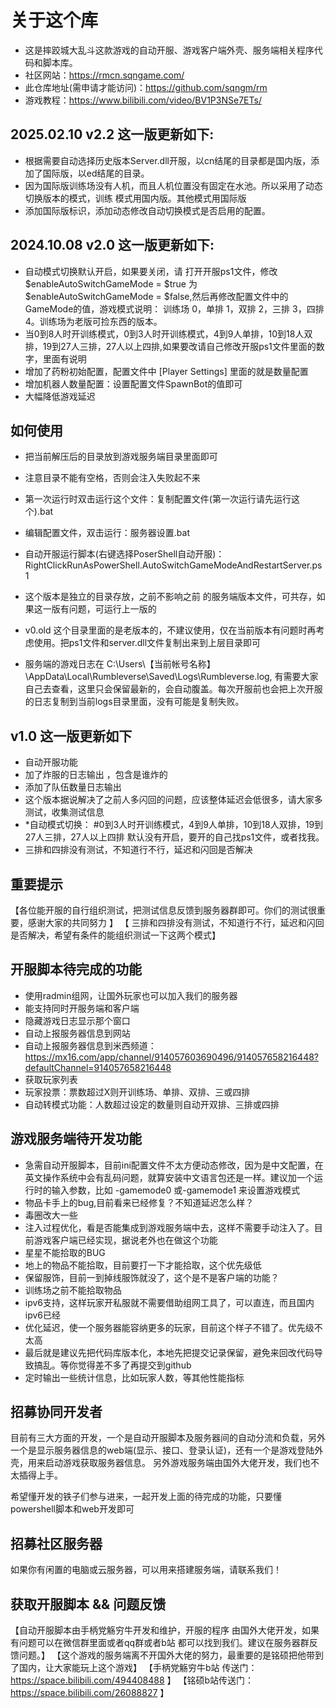 # 关于这个库

- 这是摔跤城大乱斗这款游戏的自动开服、游戏客户端外壳、服务端相关程序代码和脚本库。
- 社区网站：https://rmcn.sqngame.com/
- 此仓库地址(需申请才能访问)：https://github.com/sqngm/rm
- 游戏教程：https://www.bilibili.com/video/BV1P3NSe7ETs/

## 2025.02.10  v2.2 这一版更新如下:

- 根据需要自动选择历史版本Server.dll开服，以cn结尾的目录都是国内版，添加了国际版，以ed结尾的目录。
- 因为国际版训练场没有人机，而且人机位置没有固定在水池。所以采用了动态切换版本的模式，训练 模式用国内版。其他模式用国际版
- 添加国际版标识，添加动态修改自动切换模式是否启用的配置。

## 2024.10.08  v2.0 这一版更新如下:

- 自动模式切换默认开启，如果要关闭，请 打开开服ps1文件，修改 $enableAutoSwitchGameMode = $true 为 $enableAutoSwitchGameMode = $false,然后再修改配置文件中的GameMode的值，游戏模式说明： 训练场 0，单排  1，双排 2，三排 3，四排 4。训练场为老版可捡东西的版本。
- 当0到8人时开训练模式，0到3人时开训练模式，4到9人单排，10到18人双排，19到27人三排，27人以上四排,如果要改请自己修改开服ps1文件里面的数字，里面有说明
- 增加了药粉初始配置，配置文件中 [Player Settings] 里面的就是数量配置
- 增加机器人数量配置：设置配置文件SpawnBot的值即可
- 大幅降低游戏延迟

## 如何使用

- 把当前解压后的目录放到游戏服务端目录里面即可
- 注意目录不能有空格，否则会注入失败起不来

- 第一次运行时双击运行这个文件：复制配置文件(第一次运行请先运行这个).bat
- 编辑配置文件，双击运行：服务器设置.bat
- 自动开服运行脚本(右键选择PoserShell自动开服)：RightClickRunAsPowerShell.AutoSwitchGameModeAndRestartServer.ps1

- 这个版本是独立的目录存放，之前不影响之前 的服务端版本文件，可共存，如果这一版有问题，可运行上一版的
- v0.old 这个目录里面的是老版本的，不建议使用，仅在当前版本有问题时再考虑使用。把ps1文件和server.dll文件复制出来到上层目录即可
- 服务端的游戏日志在 C:\Users\【当前帐号名称】\AppData\Local\Rumbleverse\Saved\Logs\Rumbleverse.log, 有需要大家自己去查看，这里只会保留最新的，会自动腹盖。每次开服前也会把上次开服的日志复制到当前logs目录里面，没有可能是复制失败。




## v1.0 这一版更新如下 

- 自动开服功能
- 加了炸服的日志输出 ，包含是谁炸的
- 添加了队伍数量日志输出
- 这个版本据说解决了之前人多闪回的问题，应该整体延迟会低很多，请大家多测试，收集测试信息
- *自动模式切换： #0到3人时开训练模式，4到9人单排，10到18人双排，19到27人三排，27人以上四排 默认没有开启，要开的自己找ps1文件，或者找我。
- 三排和四排没有测试，不知道行不行，延迟和闪回是否解决




## 重要提示

【各位能开服的自行组织测试，把测试信息反馈到服务器群即可。你们的测试很重要，感谢大家的共同努力 】
【 三排和四排没有测试，不知道行不行，延迟和闪回是否解决，希望有条件的能组织测试一下这两个模式】

## 开服脚本待完成的功能

- 使用radmin组网，让国外玩家也可以加入我们的服务器
- 能支持同时开服务端和客户端
- 隐藏游戏日志显示那个窗口
- 自动上报服务器信息到网站
- 自动上报服务器信息到米西频道：https://mx16.com/app/channel/914057603690496/914057658216448?defaultChannel=914057658216448
- 获取玩家列表
- 玩家投票：票数超过X则开训练场、单排、双排、三或四排
- 自动转模式功能：人数超过设定的数量则自动开双排、三排或四排

## 游戏服务端待开发功能

- 急需自动开服脚本，目前ini配置文件不太方便动态修改，因为是中文配置，在英文操作系统中会有乱码问题，就算安装中文语言包还是一样。建议加一个运行时的输入参数，比如 -gamemode0 或-gamemode1 来设置游戏模式
- 物品卡手上的bug,目前看来已经修复？不知道延迟怎么样？
- 毒圈改大一些
- 注入过程优化，看是否能集成到游戏服务端中去，这样不需要手动注入了。目前游戏客户端已经实现，据说老外也在做这个功能
- 星星不能拾取的BUG
- 地上的物品不能拾取，目前要打一下才能拾取，这个优先级低
- 保留服饰，目前一到掉线服饰就没了，这个是不是客户端的功能？
- 训练场之前不能拾取物品
- ipv6支持，这样玩家开私服就不需要借助组网工具了，可以直连，而且国内ipv6已经
- 优化延迟，使一个服务器能容纳更多的玩家，目前这个样子不错了。优先级不太高
- 最后就是建议先把代码库版本化，本地先把提交记录保留，避免来回改代码导致搞乱。等你觉得差不多了再提交到github
- 定时输出一些统计信息，比如玩家人数，等其他性能指标


## 招募协同开发者

目前有三大方面的开发，一个是自动开服脚本及服务器间的自动分流和负载，另外 一个是显示服务器信息的web端(显示、接口、登录认证)，还有一个是游戏登陆外壳，用来启动游戏获取服务器信息。
另外游戏服务端由国外大佬开发，我们也不太插得上手。

希望懂开发的铁子们参与进来，一起开发上面的待完成的功能，只要懂powershell脚本和web开发即可

## 招募社区服务器

如果你有闲置的电脑或云服务器，可以用来搭建服务端，请联系我们！


## 获取开服脚本 && 问题反馈
【自动开服脚本由手柄党觞穷牛开发和维护，开服的程序 由国外大佬开发，如果有问题可以在微信群里面或者qq群或者b站 都可以找到我们。建议在服务器群反馈问题。】
【这个游戏的服务端离不开国外大佬的努力，最重要的是铭硕把他带到了国内，让大家能玩上这个游戏】
【手柄党觞穷牛b站 传送门：https://space.bilibili.com/494408488  】
【铭硕b站传送门：https://space.bilibili.com/26088827  】